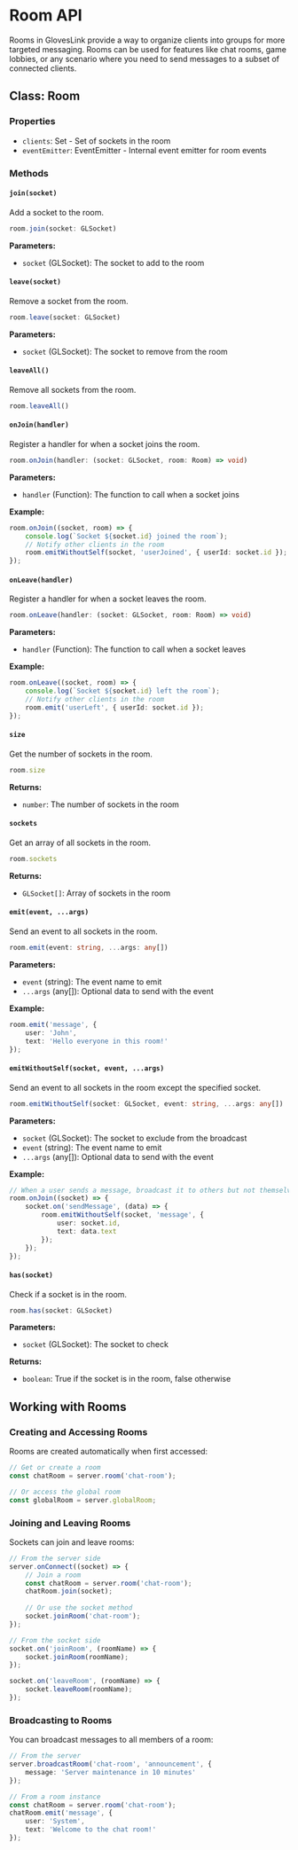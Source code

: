 # Room API

Rooms in GlovesLink provide a way to organize clients into groups for more targeted messaging. Rooms can be used for features like chat rooms, game lobbies, or any scenario where you need to send messages to a subset of connected clients.

## Class: Room

### Properties

- `clients`: Set<GLSocket> - Set of sockets in the room
- `eventEmitter`: EventEmitter - Internal event emitter for room events

### Methods

#### `join(socket)`

Add a socket to the room.

```typescript
room.join(socket: GLSocket)
```

**Parameters:**
- `socket` (GLSocket): The socket to add to the room

#### `leave(socket)`

Remove a socket from the room.

```typescript
room.leave(socket: GLSocket)
```

**Parameters:**
- `socket` (GLSocket): The socket to remove from the room

#### `leaveAll()`

Remove all sockets from the room.

```typescript
room.leaveAll()
```

#### `onJoin(handler)`

Register a handler for when a socket joins the room.

```typescript
room.onJoin(handler: (socket: GLSocket, room: Room) => void)
```

**Parameters:**
- `handler` (Function): The function to call when a socket joins

**Example:**
```typescript
room.onJoin((socket, room) => {
    console.log(`Socket ${socket.id} joined the room`);
    // Notify other clients in the room
    room.emitWithoutSelf(socket, 'userJoined', { userId: socket.id });
});
```

#### `onLeave(handler)`

Register a handler for when a socket leaves the room.

```typescript
room.onLeave(handler: (socket: GLSocket, room: Room) => void)
```

**Parameters:**
- `handler` (Function): The function to call when a socket leaves

**Example:**
```typescript
room.onLeave((socket, room) => {
    console.log(`Socket ${socket.id} left the room`);
    // Notify other clients in the room
    room.emit('userLeft', { userId: socket.id });
});
```

#### `size`

Get the number of sockets in the room.

```typescript
room.size
```

**Returns:**
- `number`: The number of sockets in the room

#### `sockets`

Get an array of all sockets in the room.

```typescript
room.sockets
```

**Returns:**
- `GLSocket[]`: Array of sockets in the room

#### `emit(event, ...args)`

Send an event to all sockets in the room.

```typescript
room.emit(event: string, ...args: any[])
```

**Parameters:**
- `event` (string): The event name to emit
- `...args` (any[]): Optional data to send with the event

**Example:**
```typescript
room.emit('message', { 
    user: 'John', 
    text: 'Hello everyone in this room!' 
});
```

#### `emitWithoutSelf(socket, event, ...args)`

Send an event to all sockets in the room except the specified socket.

```typescript
room.emitWithoutSelf(socket: GLSocket, event: string, ...args: any[])
```

**Parameters:**
- `socket` (GLSocket): The socket to exclude from the broadcast
- `event` (string): The event name to emit
- `...args` (any[]): Optional data to send with the event

**Example:**
```typescript
// When a user sends a message, broadcast it to others but not themselves
room.onJoin((socket) => {
    socket.on('sendMessage', (data) => {
        room.emitWithoutSelf(socket, 'message', {
            user: socket.id,
            text: data.text
        });
    });
});
```

#### `has(socket)`

Check if a socket is in the room.

```typescript
room.has(socket: GLSocket)
```

**Parameters:**
- `socket` (GLSocket): The socket to check

**Returns:**
- `boolean`: True if the socket is in the room, false otherwise

## Working with Rooms

### Creating and Accessing Rooms

Rooms are created automatically when first accessed:

```typescript
// Get or create a room
const chatRoom = server.room('chat-room');

// Or access the global room
const globalRoom = server.globalRoom;
```

### Joining and Leaving Rooms

Sockets can join and leave rooms:

```typescript
// From the server side
server.onConnect((socket) => {
    // Join a room
    const chatRoom = server.room('chat-room');
    chatRoom.join(socket);
    
    // Or use the socket method
    socket.joinRoom('chat-room');
});

// From the socket side
socket.on('joinRoom', (roomName) => {
    socket.joinRoom(roomName);
});

socket.on('leaveRoom', (roomName) => {
    socket.leaveRoom(roomName);
});
```

### Broadcasting to Rooms

You can broadcast messages to all members of a room:

```typescript
// From the server
server.broadcastRoom('chat-room', 'announcement', {
    message: 'Server maintenance in 10 minutes'
});

// From a room instance
const chatRoom = server.room('chat-room');
chatRoom.emit('message', {
    user: 'System',
    text: 'Welcome to the chat room!'
});
```